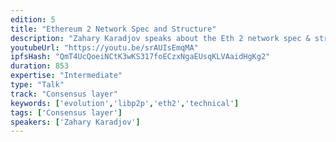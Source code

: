 ```yaml
---
edition: 5
title: "Ethereum 2 Network Spec and Structure"
description: "Zahary Karadjov speaks about the Eth 2 network spec & structure."
youtubeUrl: "https://youtu.be/srAUIsEmqMA"
ipfsHash: "QmT4UcQoeiNCtK3wKS317foECzxNgaEUsqKLVAaidHgKg2"
duration: 853
expertise: "Intermediate"
type: "Talk"
track: "Consensus layer"
keywords: ['evolution','libp2p','eth2','technical']
tags: ['Consensus layer']
speakers: ['Zahary Karadjov']
---
```

